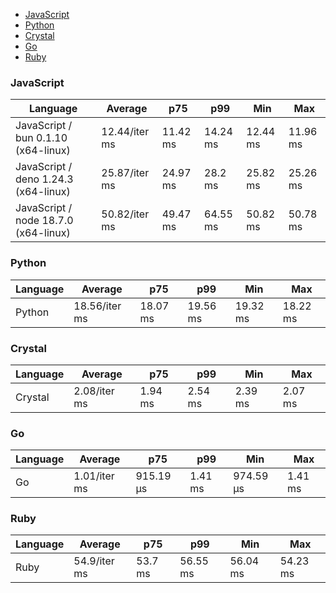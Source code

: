 - [JavaScript](#console-javascript)
- [Python](#console-python)
- [Crystal](#console-crystal)
- [Go](#console-go)
- [Ruby](#console-ruby)

### <a name="console-javascript">JavaScript</a>

| Language                             | Average       | p75      | p99      | Min      | Max      |
| ------------------------------------ | ------------- | -------- | -------- | -------- | -------- |
| JavaScript / bun 0.1.10 (x64-linux)  | 12.44/iter ms | 11.42 ms | 14.24 ms | 12.44 ms | 11.96 ms |
| JavaScript / deno 1.24.3 (x64-linux) | 25.87/iter ms | 24.97 ms | 28.2 ms  | 25.82 ms | 25.26 ms |
| JavaScript / node 18.7.0 (x64-linux) | 50.82/iter ms | 49.47 ms | 64.55 ms | 50.82 ms | 50.78 ms |

<div id="chart-20"></div>
<script src="https://cdn.jsdelivr.net/npm/apexcharts"></script>
<script>
new ApexCharts(document.querySelector('chart-20'), {"chart":{"height":320,"type":"bar","toolbar":{"show":true},"animations":{"enabled":false}},"series":[{"name":"console","data":[25866273.890000008,12444578.389999993,50819324.63999999]}],"stroke":{"width":1,"curve":"straight"},"xaxis":{"categories":["JavaScript / deno 1.24.3 (x64-linux)","JavaScript / bun 0.1.10 (x64-linux)","JavaScript / node 18.7.0 (x64-linux)"],"tooltip":{"enabled":false}}})
</script>

### <a name="console-python">Python</a>

| Language | Average       | p75      | p99      | Min      | Max      |
| -------- | ------------- | -------- | -------- | -------- | -------- |
| Python   | 18.56/iter ms | 18.07 ms | 19.56 ms | 19.32 ms | 18.22 ms |

<div id="chart-21"></div>
<script src="https://cdn.jsdelivr.net/npm/apexcharts"></script>
<script>
new ApexCharts(document.querySelector('chart-21'), {"chart":{"height":320,"type":"bar","toolbar":{"show":true},"animations":{"enabled":false}},"series":[{"name":"console","data":[18556231.08]}],"stroke":{"width":1,"curve":"straight"},"xaxis":{"categories":["Python"],"tooltip":{"enabled":false}}})
</script>

### <a name="console-crystal">Crystal</a>

| Language | Average      | p75     | p99     | Min     | Max     |
| -------- | ------------ | ------- | ------- | ------- | ------- |
| Crystal  | 2.08/iter ms | 1.94 ms | 2.54 ms | 2.39 ms | 2.07 ms |

<div id="chart-22"></div>
<script src="https://cdn.jsdelivr.net/npm/apexcharts"></script>
<script>
new ApexCharts(document.querySelector('chart-22'), {"chart":{"height":320,"type":"bar","toolbar":{"show":true},"animations":{"enabled":false}},"series":[{"name":"console","data":[2075934.100000001]}],"stroke":{"width":1,"curve":"straight"},"xaxis":{"categories":["Crystal"],"tooltip":{"enabled":false}}})
</script>

### <a name="console-go">Go</a>

| Language | Average      | p75       | p99     | Min       | Max     |
| -------- | ------------ | --------- | ------- | --------- | ------- |
| Go       | 1.01/iter ms | 915.19 µs | 1.41 ms | 974.59 µs | 1.41 ms |

<div id="chart-23"></div>
<script src="https://cdn.jsdelivr.net/npm/apexcharts"></script>
<script>
new ApexCharts(document.querySelector('chart-23'), {"chart":{"height":320,"type":"bar","toolbar":{"show":true},"animations":{"enabled":false}},"series":[{"name":"console","data":[1014802.5900000002]}],"stroke":{"width":1,"curve":"straight"},"xaxis":{"categories":["Go"],"tooltip":{"enabled":false}}})
</script>

### <a name="console-ruby">Ruby</a>

| Language | Average      | p75     | p99      | Min      | Max      |
| -------- | ------------ | ------- | -------- | -------- | -------- |
| Ruby     | 54.9/iter ms | 53.7 ms | 56.55 ms | 56.04 ms | 54.23 ms |

<div id="chart-24"></div>
<script src="https://cdn.jsdelivr.net/npm/apexcharts"></script>
<script>
new ApexCharts(document.querySelector('chart-24'), {"chart":{"height":320,"type":"bar","toolbar":{"show":true},"animations":{"enabled":false}},"series":[{"name":"console","data":[54901558.239999995]}],"stroke":{"width":1,"curve":"straight"},"xaxis":{"categories":["Ruby"],"tooltip":{"enabled":false}}})
</script>

